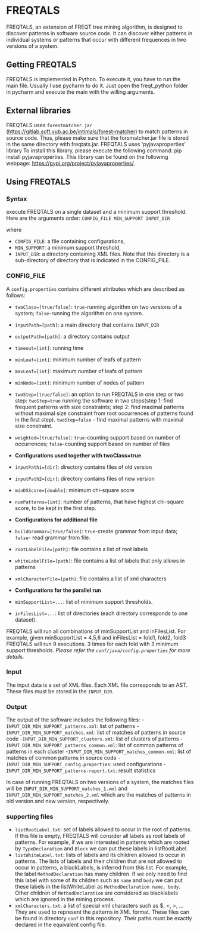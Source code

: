 # FREQTALS #
FREQTALS, an extension of FREQT tree mining algorithm, is designed to discover patterns in software source code. It can discover either patterns in individual systems or patterns that occur with different frequences in two versions of a system.

## Getting FREQTALS ##
FREQTALS is implemented in Python. To execute it, you have to run the main file. Usually I use pycharm to do it. Just open the freqt_python folder in pycharm and execute the main with the willing arguments.

## External libraries ##
FREQTALS uses `forestmatcher.jar` (https://gitlab.soft.vub.ac.be/intimals/forest-matcher) to match patterns in source code. Thus, please make sure that the forsmatcher.jar file is stored in the same directory with freqtats.jar.
FREQTALS uses 'pyjavaproperties' library
To install this library, please execute the following command: pip install pyjavaproperties. This library can be found on the following webpage: https://pypi.org/project/pyjavaproperties/.
## Using FREQTALS ##

### Syntax ###
execute FREQTALS on a single dataset and a minimum support threshold. Here are the arguments order:
`CONFIG_FILE MIN_SUPPORT INPUT_DIR`

where 
- `CONFIG_FILE`: a file containing configurations,
- `MIN_SUPPORT`: a minimum support threshold,
- `INPUT_DIR`: a directory containing XML files. Note that this directory is a sub-directory of directory that is indicated in the CONFIG_FILE.

### CONFIG_FILE ###
A `config.properties` contains different attributes which are described as follows:

- `twoClass=[true/false]`: `true`-running algorithm on two versions of a system; `false`-running the algorithm on one system.
- `inputPath=[path]`: a main directory that contains `INPUT_DIR`
- `outputPath=[path]`: a directory contains output
- `timeout=[int]`: running time
- `minLeaf=[int]`: minimum number of leafs of pattern
- `maxLeaf=[int]`: maximum number of leafs of pattern
- `minNode=[int]`: minimum number of nodes of pattern
- `twoStep=[true/false]`: an option to run FREQTALS in one step or two step: `twoStep=true` running the software in two steps(step 1: find frequent patterns with size constraints; step 2: find maximal patterns without maximal size constraint from root occurrences of patterns found in the first step). `twoStep=false` - find maximal patterns with maximal size constraint.
- `weighted=[true/false]`: `true`-counting support based on number of occurrences; `false`-counting support based on number of files

- **Configurations used together with twoClass=true**
- `inputPath1=[dir]`: directory contains files of old version
- `inputPath2=[dir]`: directory contains files of new version
- `minDSScore=[double]`: minimum chi-square score
- `numPatterns=[int]`: number of patterns, that have highest chi-square score, to be kept in the first step.

- **Configurations for additional file**
- `buildGrammar=[true/false]`: `true`-create grammar from input data; `false`- read grammar from file.
- `rootLabelFile=[path]`: file contains a list of root labels
- `whiteLabelFile=[path]`: file contains a list of labels that only allows in patterns
- `xmlCharacterFile=[path]`: file contains a list of xml characters

- **Configurations for the parallel run**
- `minSupportList=...`: list of minimum support thresholds.
- `inFilesList=...`: list of directories (each directory corresponds to one dataset).

FREQTALS will run all combinations of minSupportList and inFilesList.
For example, given minSupportList = 4,5,6 and inFilesList = fold1, fold2, fold3
FREQTALS will run 9 executions. 3 times for each fold with 3 minimum support thresholds.
*Please refer the `conf/java/config.properties` for more details.*

### Input ###
The input data is a set of XML files. Each XML file corresponds to an AST. These files must be stored in the `INPUT_DIR`.

### Output ###
The output of the software includes the following files:
-`INPUT_DIR_MIN_SUPPORT_patterns.xml`: list of patterns
-`INPUT_DIR_MIN_SUPPORT_matches.xml`: list of matches of patterns in source code
-`INPUT_DIR_MIN_SUPPORT_clusters.xml`: list of clusters of patterns
-`INPUT_DIR_MIN_SUPPORT_patterns_common.xml`: list of common patterns of patterns in each cluster
-`INPUT_DIR_MIN_SUPPORT_matches_common.xml`: list of matches of common patterns in source code
-`INPUT_DIR_MIN_SUPPORT_config.properties`: used configurations
-`INPUT_DIR_MIN_SUPPORT_patterns-report.txt`: result statistics

In case of running FREQTALS on two versions of a system, the matches files will be `INPUT_DIR_MIN_SUPPORT_matches_1.xml` and `INPUT_DIR_MIN_SUPPORT_matches_2.xml` which are the matches of patterns in old version and new version, respectively.

### supporting files ###
- `listRootLabel.txt`: set of labels allowed to occur in the root of patterns.
If this file is empty, FREQTALS will consider all labels as root labels of patterns.
For example, if we are interested in patterns which are
rooted by `TypeDeclaration` and `Block` we can put these labels in listRootLabel.
- `listWhiteLabel.txt`: lists of labels and its children allowed to occur in patterns.
The lists of labels and their children that are not allowed to occur in patterns,
a blackLabels, is inferred from this list. For example, the label `MethodDeclaration`
has many children. If we only need to find this label with some of its children such
as `name` and `body` we can put these labels in the listWhiteLabel as
`MethodDeclaration name, body`. Other children of `MethodDeclaration` are considered
as blacklabels which are ignored in the mining process.
- `xmlCharacters.txt`: a list of special xml characters such as $, <, >, ...
They are used to represent the patterns in XML format. 
These files can be found in directory `conf` in this repository. Their paths
must be exactly declared in the equivalent config file.